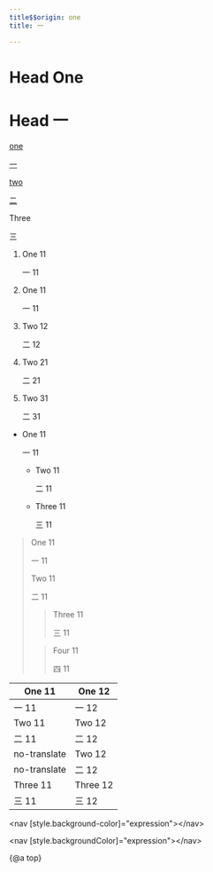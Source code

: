 ```yaml
---
title$$origin: one
title: 一

---
```


# Head One

# Head 一

[one][1]

[一][1]

[two](2)

[二](2)

<a name="1"></a>

Three

三

1. One 11

   一 11

1. One 11

   一 11

1. Two 12

   二 12

1. Two 21

   二 21

1. Two 31

   二 31

- One 11

  一 11

  - Two 11

    二 11

  - Three 11

    三 11

> One 11
>
> 一 11
>
>
> Two 11
>
> 二 11
>
>
> > Three 11
> >
> > 三 11
> >
>
> > Four 11
> >
> > 四 11
> >

| One 11 | One 12 |
| ------ | ------ |
| 一 11 | 一 12 |
| Two 11 | Two 12 |
| 二 11 | 二 12 |
| no-translate | Two 12 |
| no-translate | 二 12 |
| Three 11 | Three 12 |
| 三 11 | 三 12 |

<code-example src="/abc"></code-example>

<code-example language="html">
  &lt;nav [style.background-color]="expression"&gt;&lt;/nav&gt;

&lt;nav [style.backgroundColor]="expression"&gt;&lt;/nav&gt;
</code-example>

{@a top}

[1]: http://www.google.com
